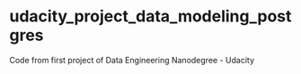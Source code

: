 # udacity_project_data_modeling_postgres
Code from first project of Data Engineering Nanodegree - Udacity
